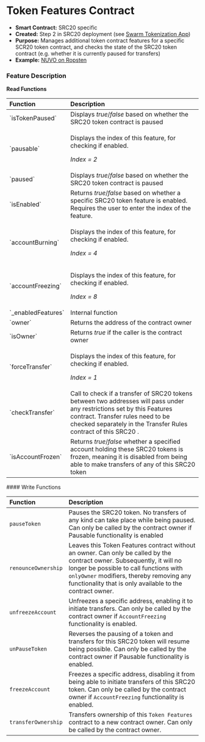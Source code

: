 # Token Features Contract

* **Smart Contract:** SRC20 specific
* **Created:** Step 2 in SRC20 deployment \(see [Swarm Tokenization App](https://swarm.app/)\)
* **Purpose:** Manages additional token contract features for a specific SCR20 token contract, and checks the state of the SRC20 token contract \(e.g. whether it is currently paused for transfers\)
* **Example:**  [NUVO on Ropsten](https://ropsten.etherscan.io/address/0x31830850853A9fa8cb7CC7Fbf5bD5f807B8B5B8e#code) 

### Feature Description

**Read Functions**

<table>
  <thead>
    <tr>
      <th style="text-align:left">Function</th>
      <th style="text-align:left">Description</th>
    </tr>
  </thead>
  <tbody>
    <tr>
      <td style="text-align:left">`isTokenPaused`</td>
      <td style="text-align:left">Displays <em>true</em>/<em>false</em> based on whether the SRC20 token contract
        is paused</td>
    </tr>
    <tr>
      <td style="text-align:left">`pausable`</td>
      <td style="text-align:left">
        <p>Displays the index of this feature, for checking if enabled.</p>
        <p> <em>Index = 2</em>
        </p>
      </td>
    </tr>
    <tr>
      <td style="text-align:left">`paused`</td>
      <td style="text-align:left">Displays <em>true</em>/<em>false</em> based on whether the SRC20 token contract
        is paused</td>
    </tr>
    <tr>
      <td style="text-align:left">`isEnabled`</td>
      <td style="text-align:left">Returns <em>true</em>/<em>false</em> based on whether a specific SRC20 token
        feature is enabled. Requires the user to enter the index of the feature.</td>
    </tr>
    <tr>
      <td style="text-align:left">`accountBurning`</td>
      <td style="text-align:left">
        <p>Displays the index of this feature, for checking if enabled.</p>
        <p> <em>Index = 4</em>
        </p>
      </td>
    </tr>
    <tr>
      <td style="text-align:left">`accountFreezing`</td>
      <td style="text-align:left">
        <p>Displays the index of this feature, for checking if enabled.</p>
        <p> <em>Index = 8</em>
        </p>
      </td>
    </tr>
    <tr>
      <td style="text-align:left">`_enabledFeatures`</td>
      <td style="text-align:left">Internal function</td>
    </tr>
    <tr>
      <td style="text-align:left">`owner`</td>
      <td style="text-align:left">Returns the address of the contract owner</td>
    </tr>
    <tr>
      <td style="text-align:left">`isOwner`</td>
      <td style="text-align:left">Returns <em>true</em> if the caller is the contract owner</td>
    </tr>
    <tr>
      <td style="text-align:left">`forceTransfer`</td>
      <td style="text-align:left">
        <p>Displays the index of this feature, for checking if enabled.</p>
        <p> <em>Index = 1</em>
        </p>
      </td>
    </tr>
    <tr>
      <td style="text-align:left">`checkTransfer`</td>
      <td style="text-align:left">Call to check if a transfer of SRC20 tokens between two addresses will
        pass under any restrictions set by this Features contract. Transfer rules
        need to be checked separately in the Transfer Rules contract of this SRC20
        .</td>
    </tr>
    <tr>
      <td style="text-align:left">`isAccountFrozen`</td>
      <td style="text-align:left">Returns <em>true</em>/<em>false</em> whether a specified account holding
        these SRC20 tokens is frozen, meaning it is disabled from being able to
        make transfers of any of this SRC20 token</td>
    </tr>
  </tbody>
</table>#### Write Functions

| Function | Description |
| :--- | :--- |
| `pauseToken` | Pauses the SRC20 token. No transfers of any kind can take place while being paused. Can only be called by the contract owner if Pausable functionality is enabled |
| `renounceOwnership` | Leaves this Token Features contract without an owner. Can only be called by the contract owner. Subsequently, it will no longer be possible to call functions with `onlyOwner` modifiers, thereby removing any functionality that is only available to the contract owner. |
| `unfreezeAccount` | Unfreezes a specific address, enabling it to initiate transfers. Can only be called by the contract owner if `AccountFreezing` functionality is enabled. |
| `unPauseToken` | Reverses the pausing of a token and transfers for this SRC20 token will resume being possible. Can only be called by the contract owner if Pausable functionality is enabled. |
| `freezeAccount` | Freezes a specific address, disabling it from being able to initiate transfers of this SRC20 token. Can only be called by the contract owner if `AccountFreezing` functionality is enabled. |
| `transferOwnership` | Transfers ownership of this `Token Features` contract to a new contract owner. Can only be called by the contract owner. |

